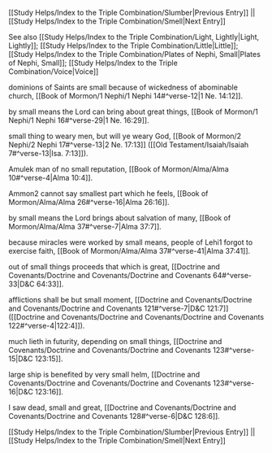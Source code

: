 [[Study Helps/Index to the Triple Combination/Slumber|Previous Entry]]  ||  [[Study Helps/Index to the Triple Combination/Smell|Next Entry]]

 See also [[Study Helps/Index to the Triple Combination/Light, Lightly|Light, Lightly]]; [[Study Helps/Index to the Triple Combination/Little|Little]]; [[Study Helps/Index to the Triple Combination/Plates of Nephi, Small|Plates of Nephi, Small]]; [[Study Helps/Index to the Triple Combination/Voice|Voice]]

 dominions of Saints are small because of wickedness of abominable church, [[Book of Mormon/1 Nephi/1 Nephi 14#^verse-12|1 Ne. 14:12]].

 by small means the Lord can bring about great things, [[Book of Mormon/1 Nephi/1 Nephi 16#^verse-29|1 Ne. 16:29]].

 small thing to weary men, but will ye weary God, [[Book of Mormon/2 Nephi/2 Nephi 17#^verse-13|2 Ne. 17:13]] ([[Old Testament/Isaiah/Isaiah 7#^verse-13|Isa. 7:13]]).

 Amulek man of no small reputation, [[Book of Mormon/Alma/Alma 10#^verse-4|Alma 10:4]].

 Ammon2 cannot say smallest part which he feels, [[Book of Mormon/Alma/Alma 26#^verse-16|Alma 26:16]].

 by small means the Lord brings about salvation of many, [[Book of Mormon/Alma/Alma 37#^verse-7|Alma 37:7]].

 because miracles were worked by small means, people of Lehi1 forgot to exercise faith, [[Book of Mormon/Alma/Alma 37#^verse-41|Alma 37:41]].

 out of small things proceeds that which is great, [[Doctrine and Covenants/Doctrine and Covenants/Doctrine and Covenants 64#^verse-33|D&C 64:33]].

 afflictions shall be but small moment, [[Doctrine and Covenants/Doctrine and Covenants/Doctrine and Covenants 121#^verse-7|D&C 121:7]] ([[Doctrine and Covenants/Doctrine and Covenants/Doctrine and Covenants 122#^verse-4|122:4]]).

 much lieth in futurity, depending on small things, [[Doctrine and Covenants/Doctrine and Covenants/Doctrine and Covenants 123#^verse-15|D&C 123:15]].

 large ship is benefited by very small helm, [[Doctrine and Covenants/Doctrine and Covenants/Doctrine and Covenants 123#^verse-16|D&C 123:16]].

 I saw dead, small and great, [[Doctrine and Covenants/Doctrine and Covenants/Doctrine and Covenants 128#^verse-6|D&C 128:6]].

[[Study Helps/Index to the Triple Combination/Slumber|Previous Entry]]  ||  [[Study Helps/Index to the Triple Combination/Smell|Next Entry]]